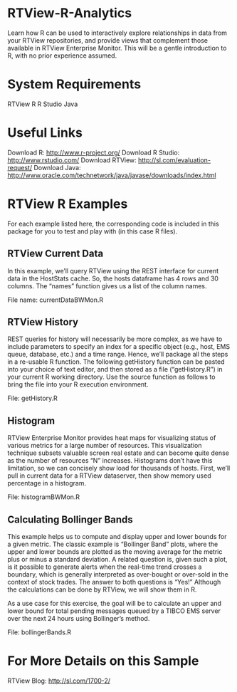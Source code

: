 # RTView-R-Analytics

Learn how R can be used to interactively explore relationships in data from your RTView repositories, and provide views that complement those available in RTView Enterprise Monitor. This will be a gentle introduction to R, with no prior experience assumed.

# System Requirements

RTView 
R
R Studio
Java

# Useful Links

Download R: http://www.r-project.org/
Download R Studio: http://www.rstudio.com/
Download RTView: http://sl.com/evaluation-request/
Download Java: http://www.oracle.com/technetwork/java/javase/downloads/index.html

# RTView R Examples

For each example listed here, the corresponding code is included in this package for you to test and play with (in this case R files). 

RTView Current Data
-------------------

In this example, we’ll query RTView using the REST interface for current data in the HostStats cache. So, the hosts dataframe has 4 rows and 30 columns. The “names” function gives us a list of the column names.

File name: currentDataBWMon.R


RTView History
--------------

REST queries for history will necessarily be more complex, as we have to include parameters to specify an index for a specific object (e.g., host, EMS queue, database, etc.) and a time range. Hence, we’ll package all the steps in a re-usable R function. The following getHistory function can be pasted into your choice of text editor, and then stored as a file (“getHistory.R”) in your current R working directory. Use the source function as follows to bring the file into your R execution environment.

File: getHistory.R


Histogram
---------

RTView Enterprise Monitor provides heat maps for visualizing status of various metrics for a large number of resources. This visualization technique subsets valuable screen real estate and can become quite dense as the number of resources “N” increases. Histograms don’t have this limitation, so we can concisely show load for thousands of hosts. First, we’ll pull in current data for a RTView dataserver, then show memory used percentage in a histogram.

File: histogramBWMon.R


Calculating Bollinger Bands
---------------------------

This example helps us to compute and display upper and lower bounds for a given metric. The classic example is “Bollinger Band” plots, where the upper and lower bounds are plotted as the moving average for the metric plus or minus a standard deviation. A related question is, given such a plot, is it possible to generate alerts when the real-time trend crosses a boundary, which is generally interpreted as over-bought or over-sold in the context of stock trades. The answer to both questions is “Yes!” Although the calculations can be done by RTView, we will show them in R. 

As a use case for this exercise, the goal will be to calculate an upper and lower bound for total pending messages queued by a TIBCO EMS server over the next 24 hours using Bollinger’s method. 

File: bollingerBands.R

# For More Details on this Sample

RTView Blog: http://sl.com/1700-2/
